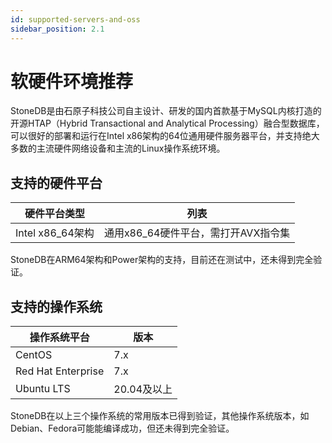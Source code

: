 ```yaml
---
id: supported-servers-and-oss
sidebar_position: 2.1
---
```


# 软硬件环境推荐

StoneDB是由石原子科技公司自主设计、研发的国内首款基于MySQL内核打造的开源HTAP（Hybrid Transactional and Analytical Processing）融合型数据库，可以很好的部署和运行在Intel x86架构的64位通用硬件服务器平台，并支持绝大多数的主流硬件网络设备和主流的Linux操作系统环境。
## 支持的硬件平台
| 硬件平台类型 | 列表 |
| --- | --- |
| Intel x86_64架构 | 通用x86_64硬件平台，需打开AVX指令集 |

StoneDB在ARM64架构和Power架构的支持，目前还在测试中，还未得到完全验证。
## 支持的操作系统
| 操作系统平台 | 版本 |
| --- | --- |
| CentOS | 7.x |
| Red Hat Enterprise | 7.x |
| Ubuntu LTS | 20.04及以上 |

StoneDB在以上三个操作系统的常用版本已得到验证，其他操作系统版本，如Debian、Fedora可能能编译成功，但还未得到完全验证。
